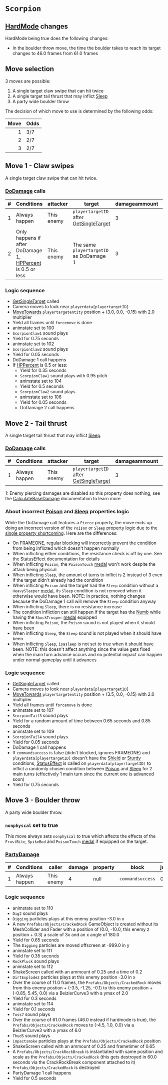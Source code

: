 # `Scorpion`

## [HardMode](../../Damage%20pipeline/HardMode.md) changes
HardMode being true does the following changes:

- In the boulder throw move, the time the boulder takes to reach its target changes to 46.0 frames from 61.0 frames

## Move selection
3 moves are possible:

1. A single target claw swipe that can hit twice
2. A single target tail thrust that may inflict [Sleep](../../Actors%20states/BattleCondition/Sleep.md)
3. A party wide boulder throw

The decision of which move to use is determined by the following odds:

|Move|Odds|
|---:|----|
|1|3/7|
|2|2/7|
|3|2/7|

## Move 1 - Claw swipes
A single target claw swipe that can hit twice.

### [DoDamage](../../Damage%20pipeline/DoDamage.md) calls

|#|Conditions|attacker|target|damageammount|property|overrides|block|
|-:|---|---|---|---|---|---|---|
|1|Always happen|This enemy|`playertargetID` after [GetSingleTarget](../../Actors%20states/Targetting/GetRandomAvaliablePlayer.md#getsingletarget)|3|null|null|`commandsuccess`|
|2|Only happens if after DoDamage 1, [HPPercent](../../Actors%20states/HPPercent.md) is 0.5 or less|This enemy|The same `playertargetID` as DoDamage 1|3|null|null|`commandsuccess`|

### Logic sequence

- [GetSingleTarget](../../Actors%20states/Targetting/GetRandomAvaliablePlayer.md#getsingletarget) called
- Camera moves to look near `playerdata[playertargetID]`
- [MoveTowards](../../../Entities/EntityControl/EntityControl%20Methods.md#movetowards) `playertargetentity` position + (3.0, 0.0, -0.15) with 2.0 multiplier
- Yield all frames until `forcemove` is done
- animstate set to 100
- `ScorpionClaw1` sound plays
- Yield for 0.75 seconds
- animstate set to 102
- `ScorpionClaw2` sound plays
- Yield for 0.05 seconds
- DoDamage 1 call happens
- If [HPPercent](../../Actors%20states/HPPercent.md) is 0.5 or less:
    - Yield for 0.35 seconds
    - `ScorpionClaw1` sound plays with 0.95 pitch
    - animstate set to 104
    - Yield for 0.5 seconds
    - `ScorpionClaw2` sound plays
    - animstate set to 106
    - Yield for 0.05 seconds
    - DoDamage 2 call happens

## Move 2 - Tail thrust
A single target tail thrust that may inflict [Sleep](../../Actors%20states/BattleCondition/Sleep.md).

### [DoDamage](../../Damage%20pipeline/DoDamage.md) calls

|#|Conditions|attacker|target|damageammount|property|overrides|block|
|-:|---|---|---|---|---|---|---|
|1|Always happen|This enemy|`playertargetID` after [GetSingleTarget](../../Actors%20states/Targetting/GetRandomAvaliablePlayer.md#getsingletarget)|3|[Pierce](../../Damage%20pipeline/AttackProperty.md)<sup>1</sup>|null|`commandsuccess`|

1: Enemy piercing damages are disabled so this property does nothing, see the [CalculateBaseDamage](../../Damage%20pipeline/CalculateBaseDamage.md#piercing) documentation to learn more

### About incorrect [Poison](../../Damage%20pipeline/AttackProperty.md) and [Sleep](../../Actors%20states/BattleCondition/Sleep.md) properties logic
While the DoDamage call features a `Pierce` property, the move ends up doing an incorrect version of the `Poison` or `Sleep` property logic due to the [single property shortcoming](../../Damage%20pipeline/Known%20design%20issues.md#it-is-impossible-to-call-dodamage-using-multiple-attackproperty). Here are the differences:

- On FRAMEONE, regular blocking will incorrectly prevent the condition from being inflicted which doesn't happen normally
- When inflicting either conditions, the resistance check is off by one. See the [StatusEffect](../../Actors%20states/Conditions%20methods/StatusEffect.md) documentation for details
- When inflicting `Poison`, the `PoisonTouch` [medal](../../../Enums%20and%20IDs/Medal.md) won't work despite the attack being physical
- When inflicting `Sleep`, the amount of turns to inflict is 2 instead of 3 even if the target didn't already had the condition
- When inflicting `Poison` and the target had the `Sleep` condition without a `HeavySleeper` [medal](../../../Enums%20and%20IDs/Medal.md), its `Sleep` condition is not removed when it otherwise would have been. NOTE: in practice, nothing changes because the DoDamage 1 call will remove the `Sleep` condition anyway
- When inflicting `Sleep`, there is no resistance increase
- The condition infliction can still happen if the target has the [Numb](../../Actors%20states/BattleCondition/Numb.md) while having the `ShockTrooper` [medal](../../../Enums%20and%20IDs/Medal.md) equipped
- When inflicting `Poison`, the `Poison` sound is not played when it should have been
- When inflicting `Sleep`, the `Sleep` sound is not played when it should have been
- When inflicting `Sleep`, `isasleep` is not set to true when it should have been. NOTE: this doesn't affect anything since the value gets fixed when the main turn advance occurs and no potential impact can happen under normal gameplay until it advances

### Logic sequence

- [GetSingleTarget](../../Actors%20states/Targetting/GetRandomAvaliablePlayer.md#getsingletarget) called
- Camera moves to look near `playerdata[playertargetID]`
- [MoveTowards](../../../Entities/EntityControl/EntityControl%20Methods.md#movetowards) `playertargetentity` position + (3.5, 0.0, -0.15) with 2.0 multiplier
- Yield all frames until `forcemove` is done
- animstate set to 107
- `ScorpionTail3` sound plays
- Yield for a random amount of time between 0.65 seconds and 0.85 seconds
- animstate set to 109
- `ScorpionTail4` sound plays
- Yield for 0.05 seconds
- DoDamage 1 call happens
- If `commandsuccess` is false (didn't blocked, ignores FRAMEONE) and `playerdata[playertargetID]` doesn't have the [Shield](../../Actors%20states/BattleCondition/Shield.md) or [Sturdy](../../Player%20actions/Skills/Sturdy.md) conditions, [StatusEffect](../../Actors%20states/Conditions%20methods/StatusEffect.md) is called on `playerdata[playertargetID]` to inflict a randomly chosen condition between [Poison](../../Actors%20states/BattleCondition/Poison.md) and [Sleep](../../Actors%20states/BattleCondition/Sleep.md) for 2 main turns (effectively 1 main turn since the current one is advanced soon)
- Yield for 0.75 seconds

## Move 3 - Boulder throw
A party wide boulder throw.

### `nonphyscal` set to true
This move always sets `nonphyscal` to true which affects the effects of the `FrostBite`, `SpikeBod` and `PoisonTouch` [medal](../../../Enums%20and%20IDs/Medal.md) if equipped on the target.

### [PartyDamage](../../Damage%20pipeline/PartyDamage.md)

|#|Conditions|caller|damage|property|block|jumpheight|spinammount|jumpevenonblock|overrides|
|-:|---------|-----|-------|-------|-----|----------|-----------|--------------|---------|
|1|Always happen|This enemy|4|null|`commandsuccess`|0.0|Vector3.zero|false|null|

### Logic sequence

- animstate set to 110
- `Dig2` sound plays
- `Digging` particles plays at this enemy position -3.0 in x
- A new `Prefabs/Objects/CrackedRock` GameObject is created without its MeshCollider and Fader with a position of (0.0, -10.0, this enemy z position + 0.3) a scale of 3x and an x angle of 180.0
- Yield for 0.65 seconds
- The `Digging` particles are moved offscreen at -999.0 in y
- animstate set to 111
- Yield for 0.35 seconds
- `RockPluck` sound plays
- animstate set to 112
- ShakeScreen called with an ammount of 0.25 and a time of 0.2
- `DirtExplode2` particles plays at this enemy position -3.0 in x
- Over the course of 11.0 frames, the `Prefabs/Objects/CrackedRock` moves from this enemy postion + (-3.5, -1.25, -0.1) to this enemy position + (-0.85, 5.45, 0.0) via a BeizierCurve3 with a ymax of 2.0
- Yield for 0.3 seconds
- animstate set to 114
- Yield for 0.1 seconds
- `Toss7` sound plays
- Over the course of 61.0 frames (46.0 instead if hardmode is true), the `Prefabs/Objects/CrackedRock` moves to (-4.5, 1.0, 0.0) via a BeizierCurve3 with a ymax of 6.0
- `Thud5` sound plays
- `impactsmoke` particles plays at the `Prefabs/Objects/CrackedRock` position
- ShakeScreen called with an ammount of 0.25 and frametimer of 0.65
- A `Prefabs/Objects/CrackRockBreak` is instantiated with same position and scale as the `Prefabs/Objects/CrackedRock` (this gets destroyed in 60.0 seconds via the CrackRockBreak component attached to it) 
- `Prefabs/Objects/CrackedRock` is destroyed
- PartyDamage 1 call happens
- Yield for 0.5 seconds
